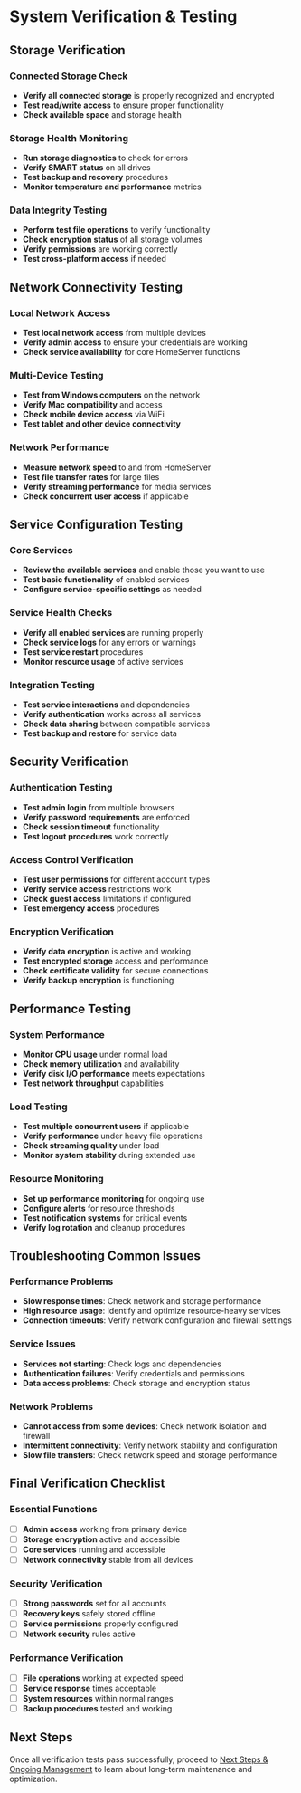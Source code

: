 # System Verification & Testing

## Storage Verification

### Connected Storage Check
- **Verify all connected storage** is properly recognized and encrypted
- **Test read/write access** to ensure proper functionality
- **Check available space** and storage health

### Storage Health Monitoring
- **Run storage diagnostics** to check for errors
- **Verify SMART status** on all drives
- **Test backup and recovery** procedures
- **Monitor temperature and performance** metrics

### Data Integrity Testing
- **Perform test file operations** to verify functionality
- **Check encryption status** of all storage volumes
- **Verify permissions** are working correctly
- **Test cross-platform access** if needed

## Network Connectivity Testing

### Local Network Access
- **Test local network access** from multiple devices
- **Verify admin access** to ensure your credentials are working
- **Check service availability** for core HomeServer functions

### Multi-Device Testing
- **Test from Windows computers** on the network
- **Verify Mac compatibility** and access
- **Check mobile device access** via WiFi
- **Test tablet and other device connectivity**

### Network Performance
- **Measure network speed** to and from HomeServer
- **Test file transfer rates** for large files
- **Verify streaming performance** for media services
- **Check concurrent user access** if applicable

## Service Configuration Testing

### Core Services
- **Review the available services** and enable those you want to use
- **Test basic functionality** of enabled services
- **Configure service-specific settings** as needed

### Service Health Checks
- **Verify all enabled services** are running properly
- **Check service logs** for any errors or warnings
- **Test service restart** procedures
- **Monitor resource usage** of active services

### Integration Testing
- **Test service interactions** and dependencies
- **Verify authentication** works across all services
- **Check data sharing** between compatible services
- **Test backup and restore** for service data

## Security Verification

### Authentication Testing
- **Test admin login** from multiple browsers
- **Verify password requirements** are enforced
- **Check session timeout** functionality
- **Test logout procedures** work correctly

### Access Control Verification
- **Test user permissions** for different account types
- **Verify service access** restrictions work
- **Check guest access** limitations if configured
- **Test emergency access** procedures

### Encryption Verification
- **Verify data encryption** is active and working
- **Test encrypted storage** access and performance
- **Check certificate validity** for secure connections
- **Verify backup encryption** is functioning

## Performance Testing

### System Performance
- **Monitor CPU usage** under normal load
- **Check memory utilization** and availability
- **Verify disk I/O performance** meets expectations
- **Test network throughput** capabilities

### Load Testing
- **Test multiple concurrent users** if applicable
- **Verify performance** under heavy file operations
- **Check streaming quality** under load
- **Monitor system stability** during extended use

### Resource Monitoring
- **Set up performance monitoring** for ongoing use
- **Configure alerts** for resource thresholds
- **Test notification systems** for critical events
- **Verify log rotation** and cleanup procedures

## Troubleshooting Common Issues

### Performance Problems
- **Slow response times**: Check network and storage performance
- **High resource usage**: Identify and optimize resource-heavy services
- **Connection timeouts**: Verify network configuration and firewall settings

### Service Issues
- **Services not starting**: Check logs and dependencies
- **Authentication failures**: Verify credentials and permissions
- **Data access problems**: Check storage and encryption status

### Network Problems
- **Cannot access from some devices**: Check network isolation and firewall
- **Intermittent connectivity**: Verify network stability and configuration
- **Slow file transfers**: Check network speed and storage performance

## Final Verification Checklist

### Essential Functions
- [ ] **Admin access** working from primary device
- [ ] **Storage encryption** active and accessible
- [ ] **Core services** running and accessible
- [ ] **Network connectivity** stable from all devices

### Security Verification
- [ ] **Strong passwords** set for all accounts
- [ ] **Recovery keys** safely stored offline
- [ ] **Service permissions** properly configured
- [ ] **Network security** rules active

### Performance Verification
- [ ] **File operations** working at expected speed
- [ ] **Service response** times acceptable
- [ ] **System resources** within normal ranges
- [ ] **Backup procedures** tested and working

## Next Steps

Once all verification tests pass successfully, proceed to [Next Steps & Ongoing Management](setup-management.md) to learn about long-term maintenance and optimization. 